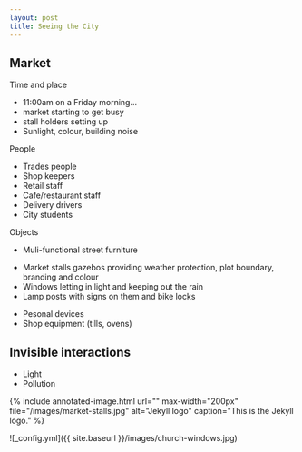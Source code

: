 ```yaml
---
layout: post
title: Seeing the City
---
```


## Market

Time and place
* 11:00am on a Friday morning... 
* market starting to get busy 
* stall holders setting up
* Sunlight, colour, building noise

People
* Trades people
* Shop keepers
* Retail staff
* Cafe/restaurant staff
* Delivery drivers
* City students

Objects
* Muli-functional street furniture
 - Market stalls gazebos providing weather protection, plot boundary, branding and colour
 - Windows letting in light and keeping out the rain
 - Lamp posts with signs on them and bike locks
* Pesonal devices
* Shop equipment (tills, ovens)

## Invisible interactions

* Light 
* Pollution

{% include annotated-image.html url=""
max-width="200px" file="/images/market-stalls.jpg" alt="Jekyll logo"
caption="This is the Jekyll logo." %}

![_config.yml]({{ site.baseurl }}/images/church-windows.jpg)
